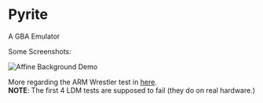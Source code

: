 # Pyrite

A GBA Emulator

Some Screenshots:

![Affine Background Demo](https://raw.githubusercontent.com/ExPixel/Pyrite2/master/misc/screenshots/sbb-aff/PyriteSbbAffGif.gif)

More regarding the ARM Wrestler test in [here](https://github.com/ExPixel/Pyrite2/tree/master/misc/screenshots/arm-wrestler).  
**NOTE**: The first 4 LDM tests are supposed to fail (they do on real hardware.)